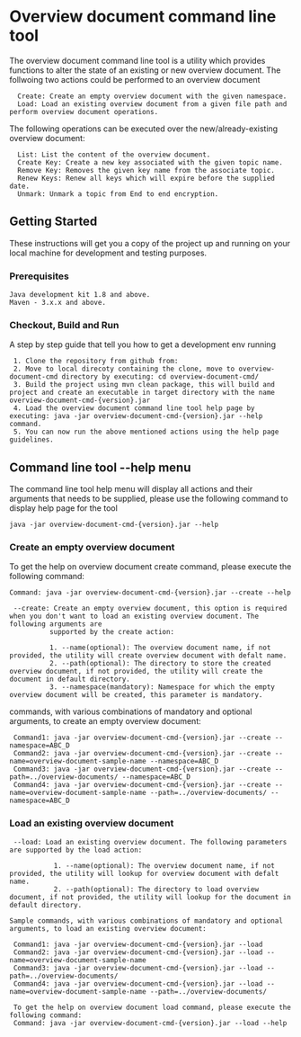 # Overview document command line tool

The overview document command line tool is a utility which provides functions to alter the state of an existing or new overview document. The follwoing two actions could be performed to an overview document 

```
  Create: Create an empty overview document with the given namespace.
  Load: Load an existing overview document from a given file path and perform overview document operations.
```
 
The following operations can be executed over the new/already-existing overview document:
```
  List: List the content of the overview document.
  Create Key: Create a new key associated with the given topic name.
  Remove Key: Removes the given key name from the associate topic.
  Renew Keys: Renew all keys which will expire before the supplied date.
  Unmark: Unmark a topic from End to end encryption.  
```
## Getting Started

These instructions will get you a copy of the project up and running on your local machine for development and testing purposes.

### Prerequisites

```
Java development kit 1.8 and above.
Maven - 3.x.x and above.
```

### Checkout, Build and Run

A step by step guide that tell you how to get a development env running

```
 1. Clone the repository from github from: 
 2. Move to local direcoty containing the clone, move to overview-document-cmd directory by executing: cd overview-document-cmd/
 3. Build the project using mvn clean package, this will build and project and create an executable in target directory with the name overview-document-cmd-{version}.jar
 4. Load the overview document command line tool help page by executing: java -jar overview-document-cmd-{version}.jar --help command.
 5. You can now run the above mentioned actions using the help page guidelines.
```

## Command line tool --help menu

The command line tool help menu will display all actions and their arguments that needs to be supplied, please use the following command to display help page for the tool
```
java -jar overview-document-cmd-{version}.jar --help
```

 
 ### Create an empty overview document
 To get the help on overview document create command, please execute the following command:
 ```
 Command: java -jar overview-document-cmd-{version}.jar --create --help
 ```
 ```
  --create: Create an empty overview document, this option is required when you don't want to load an existing overview document. The following arguments are
           supported by the create action:
           
           1. --name(optional): The overview document name, if not provided, the utility will create overview document with defalt name.
           2. --path(optional): The directory to store the created overview document, if not provided, the utility will create the document in default directory. 
           3. --namespace(mandatory): Namespace for which the empty overview document will be created, this parameter is mandatory. 
```
commands, with various combinations of mandatory and optional arguments, to create an empty overview document:
``` 
 Command1: java -jar overview-document-cmd-{version}.jar --create --namespace=ABC_D
 Command2: java -jar overview-document-cmd-{version}.jar --create --name=overview-document-sample-name --namespace=ABC_D
 Command3: java -jar overview-document-cmd-{version}.jar --create --path=../overview-documents/ --namespace=ABC_D
 Command4: java -jar overview-document-cmd-{version}.jar --create --name=overview-document-sample-name --path=../overview-documents/ --namespace=ABC_D
``` 


 ### Load an existing overview document
 
```
 --load: Load an existing overview document. The following parameters are supported by the load action:
          
           1. --name(optional): The overview document name, if not provided, the utility will lookup for overview document with defalt name.
           2. --path(optional): The directory to load overview document, if not provided, the utility will lookup for the document in default directory. 
  
Sample commands, with various combinations of mandatory and optional arguments, to load an existing overview document:

 Command1: java -jar overview-document-cmd-{version}.jar --load
 Command2: java -jar overview-document-cmd-{version}.jar --load --name=overview-document-sample-name
 Command3: java -jar overview-document-cmd-{version}.jar --load --path=../overview-documents/
 Command4: java -jar overview-document-cmd-{version}.jar --load --name=overview-document-sample-name --path=../overview-documents/
 
 To get the help on overview document load command, please execute the following command:
 Command: java -jar overview-document-cmd-{version}.jar --load --help
 

 

```




